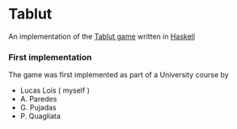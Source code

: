 # Tablut

An implementation of the [Tablut game](https://en.wikipedia.org/wiki/Tafl_games#Tablut) written in [Haskell](http://haskell.org/)

### First implementation

The game was first implemented as part of a University
course by
* Lucas Lois ( myself )
* A. Paredes
* G. Pujadas
* P. Quagliata